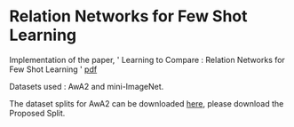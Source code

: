 # Relation Networks for Few Shot Learning
Implementation of the paper, ' Learning to Compare : Relation Networks for Few Shot Learning ' [pdf](https://arxiv.org/pdf/1711.06025.pdf) 

Datasets used :
AwA2 and mini-ImageNet.


The dataset splits for AwA2 can be downloaded [here](https://www.mpi-inf.mpg.de/departments/computer-vision-and-machine-learning/research/zero-shot-learning/zero-shot-learning-the-good-the-bad-and-the-ugly/), please download the Proposed Split.

